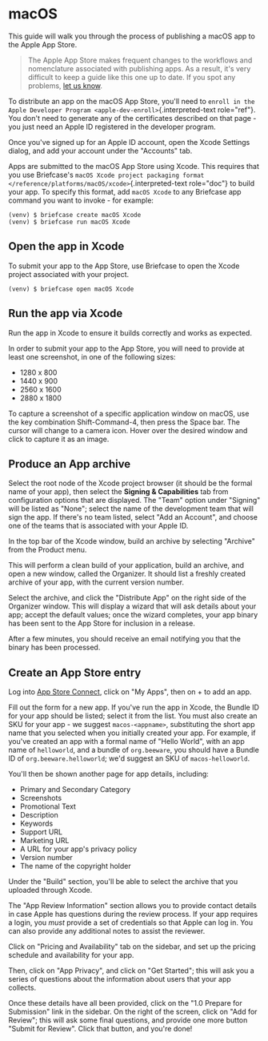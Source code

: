 # macOS

This guide will walk you through the process of publishing a macOS app
to the Apple App Store.

> The Apple App Store makes frequent changes to the workflows and
> nomenclature associated with publishing apps. As a result, it's very
> difficult to keep a guide like this one up to date. If you spot any
> problems, [let us
> know](https://github.com/beeware/briefcase/issues/new?assignees=&labels=bug,documentation,apple&projects=&template=bug_report.yml).

To distribute an app on the macOS App Store, you'll need to
`enroll in the Apple
Developer Program <apple-dev-enroll>`{.interpreted-text role="ref"}. You
don't need to generate any of the certificates described on that page -
you just need an Apple ID registered in the developer program.

Once you've signed up for an Apple ID account, open the Xcode Settings
dialog, and add your account under the "Accounts" tab.

Apps are submitted to the macOS App Store using Xcode. This requires
that you use Briefcase's `macOS Xcode project packaging format
</reference/platforms/macOS/xcode>`{.interpreted-text role="doc"} to
build your app. To specify this format, add `macOS Xcode` to any
Briefcase app command you want to invoke - for example:

``` console
(venv) $ briefcase create macOS Xcode
(venv) $ briefcase run macOS Xcode
```

## Open the app in Xcode

To submit your app to the App Store, use Briefcase to open the Xcode
project associated with your project.

``` console
(venv) $ briefcase open macOS Xcode
```

## Run the app via Xcode

Run the app in Xcode to ensure it builds correctly and works as
expected.

In order to submit your app to the App Store, you will need to provide
at least one screenshot, in one of the following sizes:

- 1280 x 800
- 1440 x 900
- 2560 x 1600
- 2880 x 1800

To capture a screenshot of a specific application window on macOS, use
the key combination Shift-Command-4, then press the Space bar. The
cursor will change to a camera icon. Hover over the desired window and
click to capture it as an image.

## Produce an App archive

Select the root node of the Xcode project browser (it should be the
formal name of your app), then select the **Signing & Capabilities** tab
from configuration options that are displayed. The "Team" option under
"Signing" will be listed as "None"; select the name of the development
team that will sign the app. If there's no team listed, select "Add an
Account", and choose one of the teams that is associated with your Apple
ID.

In the top bar of the Xcode window, build an archive by selecting
"Archive" from the Product menu.

This will perform a clean build of your application, build an archive,
and open a new window, called the Organizer. It should list a freshly
created archive of your app, with the current version number.

Select the archive, and click the "Distribute App" on the right side of
the Organizer window. This will display a wizard that will ask details
about your app; accept the default values; once the wizard completes,
your app binary has been sent to the App Store for inclusion in a
release.

After a few minutes, you should receive an email notifying you that the
binary has been processed.

## Create an App Store entry

Log into [App Store Connect](https://appstoreconnect.apple.com), click
on "My Apps", then on + to add an app.

Fill out the form for a new app. If you've run the app in Xcode, the
Bundle ID for your app should be listed; select it from the list. You
must also create an SKU for your app - we suggest `macos-<appname>`,
substituting the short app name that you selected when you initially
created your app. For example, if you've created an app with a formal
name of "Hello World", with an app name of `helloworld`, and a bundle of
`org.beeware`, you should have a Bundle ID of `org.beeware.helloworld`;
we'd suggest an SKU of `macos-helloworld`.

You'll then be shown another page for app details, including:

- Primary and Secondary Category
- Screenshots
- Promotional Text
- Description
- Keywords
- Support URL
- Marketing URL
- A URL for your app's privacy policy
- Version number
- The name of the copyright holder

Under the "Build" section, you'll be able to select the archive that you
uploaded through Xcode.

The "App Review Information" section allows you to provide contact
details in case Apple has questions during the review process. If your
app requires a login, you *must* provide a set of credentials so that
Apple can log in. You can also provide any additional notes to assist
the reviewer.

Click on "Pricing and Availability" tab on the sidebar, and set up the
pricing schedule and availability for your app.

Then, click on "App Privacy", and click on "Get Started"; this will ask
you a series of questions about the information about users that your
app collects.

Once these details have all been provided, click on the "1.0 Prepare for
Submission" link in the sidebar. On the right of the screen, click on
"Add for Review"; this will ask some final questions, and provide one
more button "Submit for Review". Click that button, and you're done!
